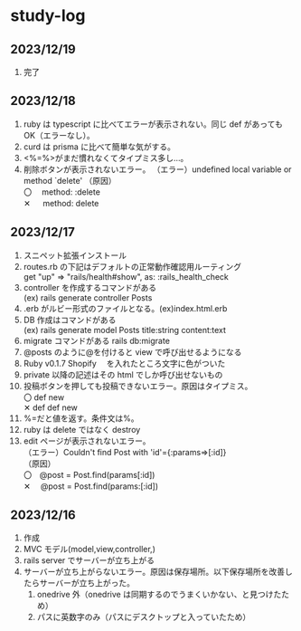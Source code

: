 # study-log

## 2023/12/19

1. 完了

## 2023/12/18

1. ruby は typescript に比べてエラーが表示されない。同じ def があっても OK（エラーなし）。
2. curd は prisma に比べて簡単な気がする。
3. <%=%>がまだ慣れなくてタイプミス多し…。
4. 削除ボタンが表示されないエラー。
   （エラー）undefined local variable or method `delete'
   （原因）  
    〇　 method: :delete 　  
    ✕ 　 method: delete

## 2023/12/17

1. スニペット拡張インストール
2. routes.rb の下記はデフォルトの正常動作確認用ルーティング  
   get "up" => "rails/health#show", as: :rails_health_check
3. controller を作成するコマンドがある  
   (ex) rails generate controller Posts
4. .erb がルビー形式のファイルとなる。(ex)index.html.erb
5. DB 作成はコマンドがある  
   (ex) rails generate model Posts title:string content:text
6. migrate コマンドがある
   rails db:migrate
7. @posts のように@を付けると view で呼び出せるようになる
8. Ruby v0.1.7 Shopify 　を入れたところ文字に色がついた
9. private 以降の記述はその html でしか呼び出せないもの
10. 投稿ボタンを押しても投稿できないエラー。原因はタイプミス。  
    〇 def new  
    ✕ def def new
11. %=だと値を返す。条件文は%。
12. ruby は delete ではなく destroy
13. edit ページが表示されないエラー。  
    （エラー）Couldn't find Post with 'id'={:params=>[:id]}  
    （原因）  
    〇　@post = Post.find(params[:id])　  
    ✕ 　@post = Post.find(params:[:id])

## 2023/12/16

1. 作成
2. MVC モデル(model,view,controller,)
3. rails server でサーバーが立ち上がる
4. サーバーが立ち上がらないエラー。原因は保存場所。以下保存場所を改善したらサーバーが立ち上がった。
   1. onedrive 外（onedrive は同期するのでうまくいかない、と見つけたため）
   2. パスに英数字のみ（パスにデスクトップと入っていたため）
